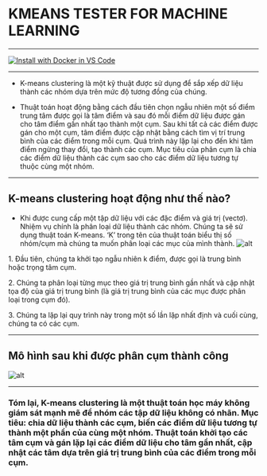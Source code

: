 # KMEANS TESTER FOR MACHINE LEARNING
---

[![Install with Docker in VS Code](https://img.shields.io/badge/VS_Code-Install_Server-0098FF?style=flat-square&logo=visualstudiocode&logoColor=white)](https://insiders.vscode.dev/redirect/mcp/install?name=github&inputs=%5B%7B%22id%22%3A%22github_token%22%2C%22type%22%3A%22promptString%22%2C%22description%22%3A%22GitHub%20Personal%20Access%20Token%22%2C%22password%22%3Atrue%7D%5D&config=%7B%22command%22%3A%22docker%22%2C%22args%22%3A%5B%22run%22%2C%22-i%22%2C%22--rm%22%2C%22-e%22%2C%22GITHUB_PERSONAL_ACCESS_TOKEN%22%2C%22ghcr.io%2Fgithub%2Fgithub-mcp-server%22%5D%2C%22env%22%3A%7B%22GITHUB_PERSONAL_ACCESS_TOKEN%22%3A%22%24%7Binput%3Agithub_token%7D%22%7D%7D)

---

- K-means clustering là một kỹ thuật được sử dụng để sắp xếp dữ liệu thành các nhóm dựa trên mức độ tương đồng của chúng.

- Thuật toán hoạt động bằng cách đầu tiên chọn ngẫu nhiên một số điểm trung tâm được gọi là tâm điểm và sau đó mỗi điểm dữ liệu được gán cho tâm điểm gần nhất tạo thành một cụm. Sau khi tất cả các điểm được gán cho một cụm, tâm điểm được cập nhật bằng cách tìm vị trí trung bình của các điểm trong mỗi cụm. Quá trình này lặp lại cho đến khi tâm điểm ngừng thay đổi, tạo thành các cụm. Mục tiêu của phân cụm là chia các điểm dữ liệu thành các cụm sao cho các điểm dữ liệu tương tự thuộc cùng một nhóm.

---

## K-means clustering  hoạt động như thế nào?
- Khi được cung cấp một tập dữ liệu với các đặc điểm và giá trị (vectơ). Nhiệm vụ chính là phân loại dữ liệu thành các nhóm. Chúng ta sẽ sử dụng thuật toán K-means. ‘K’ trong tên của thuật toán biểu thị số nhóm/cụm mà chúng ta muốn phân loại các mục của mình thành.
![alt](https://drive.google.com/uc?export=view&id=1SLzuB5Jx7gwmlNUTq3TFsEOoaFHbimGd)

<p>1. Đầu tiên, chúng ta khởi tạo ngẫu nhiên k điểm, được gọi là trung bình hoặc trọng tâm cụm.</p>
<p>2. Chúng ta phân loại từng mục theo giá trị trung bình gần nhất và cập nhật tọa độ của giá trị trung bình (là giá trị trung bình của các mục được phân loại trong cụm đó).</p>
<p>3. Chúng ta lặp lại quy trình này trong một số lần lặp nhất định và cuối cùng, chúng ta có các cụm.</p>

---

## Mô hình sau khi được phân cụm thành công
![alt](https://drive.google.com/uc?export=view&id=18Lb6_cTRinQK8OEj-PD8pmaER7IiSxDf)

---
### Tóm lại, K-means clustering là một thuật toán học máy không giám sát mạnh mẽ để nhóm các tập dữ liệu không có nhãn. Mục tiêu: chia dữ liệu thành các cụm, biến các điểm dữ liệu tương tự thành một phần của cùng một nhóm. Thuật toán khởi tạo các tâm cụm và gán lặp lại các điểm dữ liệu cho tâm gần nhất, cập nhật các tâm dựa trên giá trị trung bình của các điểm trong mỗi cụm.



